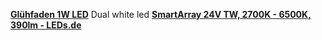 [**Glühfaden 1W LED**](https://de.grandado.com/products/gluhfaden-1w-led)
Dual white led
[**SmartArray 24V TW, 2700K - 6500K, 390lm - LEDs.de**](https://www.leds.de/smartarray-24v-tw-2700k-6500k-390lm-53684.html)